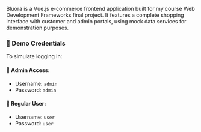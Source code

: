 Bluora is a Vue.js e-commerce frontend application built for my course Web Development Frameworks final project. It features a complete shopping interface with customer and admin portals, using mock data services for demonstration purposes.

### 🔐 Demo Credentials

To simulate logging in:

#### 👤 Admin Access:
- Username: `admin`
- Password: `admin`

#### 👥 Regular User:
- Username: `user`
- Password: `user`
